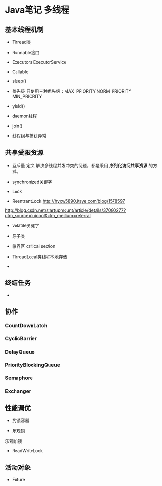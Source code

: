 # Java笔记 多线程

## 基本线程机制
  - Thread类
  
  - Runnable接口 

  - Executors ExecutorService

  - Callable<V>

  - sleep()
  
  - 优先级
    只使用三种优先级：MAX_PRIORITY    NORM_PRIORITY  MIN_PRIORITY

  - yield() 
  
  - daemon线程

  - join()
  
  - 线程组与捕获异常

## 共享受限资源

  - 互斥量
    定义
    解决多线程并发冲突的问题，都是采用 **序列化访问共享资源** 的方式。
  
  - synchronized关键字

  - Lock

  - ReentrantLock
  http://hyxw5890.iteye.com/blog/1578597

  http://blog.csdn.net/startupmount/article/details/37080277?utm_source=tuicool&utm_medium=referral

  - volatile关键字

  - 原子类

  - 临界区 critical section

  - ThreadLocal类线程本地存储

  - 

## 终结任务
  - 



## 协作



### CountDownLatch 

### CyclicBarrier

### DelayQueue

### PriorityBlockingQueue

### Semaphore

### Exchanger

## 性能调优

  - 免锁容器

  - 乐观锁
  
  乐观加锁

  - ReadWriteLock

## 活动对象

  - Future<V>




